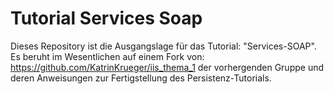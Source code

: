 # Tutorial Services Soap
Dieses Repository ist die Ausgangslage für das Tutorial: "Services-SOAP". 
Es beruht im Wesentlichen auf einem Fork von: https://github.com/KatrinKrueger/iis_thema_1 der vorhergenden Gruppe und deren Anweisungen zur Fertigstellung des Persistenz-Tutorials.
